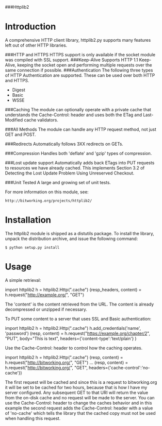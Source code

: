 ###Httplib2


Introduction
============

A comprehensive HTTP client library, httplib2.py supports many
features left out of other HTTP libraries.

###HTTP and HTTPS
    HTTPS support is only available if the socket module was
    compiled with SSL support.
###Keep-Alive
    Supports HTTP 1.1 Keep-Alive, keeping the socket open and
    performing multiple requests over the same connection if
    possible.
###Authentication
    The following three types of HTTP Authentication are
    supported. These can be used over both HTTP and HTTPS.

* Digest
* Basic
* WSSE

###Caching
    The module can optionally operate with a private cache that
    understands the Cache-Control: header and uses both the ETag
    and Last-Modified cache validators.
    
###All Methods
    The module can handle any HTTP request method, not just GET
    and POST.
    
###Redirects
    Automatically follows 3XX redirects on GETs.
    
###Compression
    Handles both 'deflate' and 'gzip' types of compression.
    
###Lost update support
    Automatically adds back ETags into PUT requests to resources
    we have already cached. This implements Section 3.2 of
    Detecting the Lost Update Problem Using Unreserved Checkout.
    
###Unit Tested
    A large and growing set of unit tests.


For more information on this module, see:

    http://bitworking.org/projects/httplib2/


Installation
============

The httplib2 module is shipped as a distutils package.  To install
the library, unpack the distribution archive, and issue the following
command:

    $ python setup.py install


Usage
=====

A simple retrieval:

  import httplib2
  h = httplib2.Http(".cache")
  (resp_headers, content) = h.request("http://example.org/", "GET")

The 'content' is the content retrieved from the URL. The content
is already decompressed or unzipped if necessary.

To PUT some content to a server that uses SSL and Basic authentication:

  import httplib2
  h = httplib2.Http(".cache")
  h.add_credentials('name', 'password')
  (resp, content) = h.request("https://example.org/chapter/2",
                            "PUT", body="This is text",
                            headers={'content-type':'text/plain'} )

Use the Cache-Control: header to control how the caching operates.

  import httplib2
  h = httplib2.Http(".cache")
  (resp, content) = h.request("http://bitworking.org/", "GET")
  ...
  (resp, content) = h.request("http://bitworking.org/", "GET",
                            headers={'cache-control':'no-cache'})

The first request will be cached and since this is a request
to bitworking.org it will be set to be cached for two hours,
because that is how I have my server configured. Any subsequent
GET to that URI will return the value from the on-disk cache
and no request will be made to the server. You can use the
Cache-Control: header to change the caches behavior and in
this example the second request adds the Cache-Control:
header with a value of 'no-cache' which tells the library
that the cached copy must not be used when handling this request.

